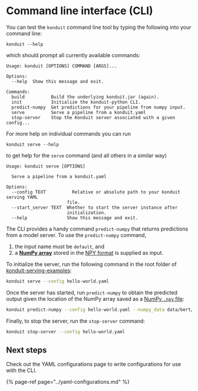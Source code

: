 # Command line interface \(CLI\)

You can test the `konduit` command line tool by typing the following into your command line:

```text
konduit --help
```

which should prompt all currently available commands:

```text
Usage: konduit [OPTIONS] COMMAND [ARGS]...

Options:
  --help  Show this message and exit.

Commands:
  build          Build the underlying konduit.jar (again).
  init           Initialize the konduit-python CLI.
  predict-numpy  Get predictions for your pipeline from numpy input.
  serve          Serve a pipeline from a konduit.yaml
  stop-server    Stop the Konduit server associated with a given config...
```

For more help on individual commands you can run

```text
konduit serve --help
```

to get help for the `serve` command \(and all others in a similar way\)

```text
Usage: konduit serve [OPTIONS]

  Serve a pipeline from a konduit.yaml

Options:
  --config TEXT          Relative or absolute path to your konduit serving YAML
                       file.
  --start_server TEXT  Whether to start the server instance after 
                       initialization.
  --help               Show this message and exit.
```

The CLI provides a handy command `predict-numpy` that returns predictions from a model server. To use the `predict-numpy` command, 

1. the input name must be `default`, and 
2. a [**NumPy array**](https://docs.scipy.org/doc/numpy/reference/arrays.html) stored in the [NPY format](https://numpy.org/devdocs/reference/generated/numpy.lib.format.html) is supplied as input. 

To initialize the server, run the following command in the root folder of [konduit-serving-examples](https://github.com/KonduitAI/konduit-serving-examples/):

```bash
konduit serve --config hello-world.yaml
```

Once the server has started, run `predict-numpy` to obtain the predicted output given the location of the NumPy array saved as a [NumPy `.npy` file](https://docs.scipy.org/doc/numpy/reference/generated/numpy.lib.format.html):

```bash
konduit predict-numpy --config hello-world.yaml --numpy_data data/bert/input-0.npy
```

Finally, to stop the server, run the `stop-server` command:

```bash
konduit stop-server --config hello-world.yaml
```

## Next steps

Check out the YAML configurations page to write configurations for use with the CLI. 

{% page-ref page="../yaml-configurations.md" %}



